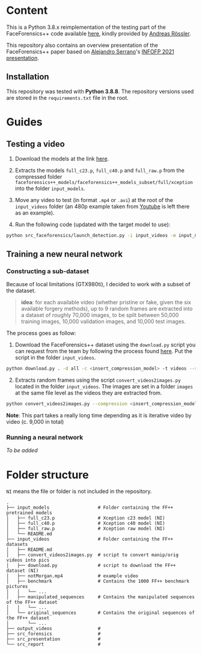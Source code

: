 # Content

This is a Python 3.8.x reimplementation of the testing part of the FaceForensics++ code available [here](https://github.com/ondyari/FaceForensics), kindly provided by [Andreas Rössler](https://github.com/ondyari).

This repository also contains an overview presentation of the FaceForensics++ paper based on [Alejandro Serrano](https://github.com/serras)'s [INFOFP 2021 presentation](https://github.com/serras/infofp-2021). 

## Installation

This repository was tested with **Python 3.8.8**. The repository versions used are stored in the ``requirements.txt`` file in the root.

# Guides

## Testing a video

1. Download the models at the link [here](http://kaldir.vc.in.tum.de/FaceForensics/models/faceforensics++_models.zip).

2. Extracts the models ``full_c23.p``, ``full_c40.p`` and ``full_raw.p`` from the compressed folder ``faceforensics++_models/faceforensics++_models_subset/full/xception`` into the folder ``input_models``.

3. Move any video to test (in format ``.mp4`` or ``.avi``) at the root of the ``input_videos`` folder (an 480p example taken from [Youtube](https://youtu.be/oxXpB9pSETo) is left there as an example). 

4. Run the following code (updated with the target model to use):

```sh
python src_faceforensics/launch_detection.py -i input_videos -m input_models/<model_file> -o output_videos
```

## Training a new neural network

### Constructing a sub-dataset

Because of local limitations (GTX980ti), I decided to work with a subset of the dataset. 

> **idea**: for each available video (whether pristine or fake, given the six available forgery methods), up to 9 random frames are extracted into a dataset of roughly 70,000 images, to be split between 50,000 training images, 10,000 validation images, and 10,000 test images.

The process goes as follow:

1. Download the FaceForensics++ dataset using the ``download.py`` script you can request from the team by following the process found [here](https://github.com/ondyari/FaceForensics/tree/master/dataset). Put the script in the folder ``input_videos``.

```sh
python download.py . -d all -c <insert_compression_model> -t videos --server <insert_server>
```

2. Extracts random frames using the script ``convert_videos2images.py`` located in the folder ``input_videos``. The images are set in a folder ``images`` at the same file level as the videos they are extracted from.

```sh
python convert_videos2images.py --compression <insert_compression_model>
```

**Note**: This part takes a really long time depending as it is iterative video by video (c. 9,000 in total)

### Running a neural network

*To be added*

# Folder structure

``NI`` means the file or folder is not included in the repository.

```
.
├── input_models                  # Folder containing the FF++ pretrained models
│   ├── full_c23.p                # Xception c23 model (NI)
│   ├── full_c40.p                # Xception c40 model (NI)
│   ├── full_raw.p                # Xception raw model (NI)
│   └── README.md
├── input_videos                  # Folder containing the FF++ datasets
│   ├── README.md 
│   ├── convert_videos2images.py  # script to convert manip/orig videos into pics 
│   ├── download.py               # script to download the FF++ dataset (NI) 
│   ├── notMorgan.mp4             # example video
│   ├── benchmark                 # Contains the 1000 FF++ benchmark pictures
│   │   └── ...
│   ├── manipulated_sequences     # Contains the manipulated sequences of the FF++ dataset
│   │   └── ...
│   └── original_sequences        # Contains the original sequences of the FF++ dataset
│       └── ...
├── output_videos                 #
├── src_forensics                 #
├── src_presentation              #
└── src_report                    #
```
